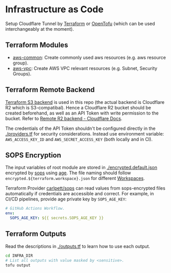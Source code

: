 # Infrastructure as Code

Setup Cloudflare Tunnel by
[Terraform](https://github.com/hashicorp/terraform)
or [OpenTofu](https://github.com/opentofu/opentofu)
(which can be used interchangeably at the moment).

## Terraform Modules

- [aws-common](./aws-common/README.md):
  Create commonly used aws resources (e.g. aws resource group).
- [aws-vpc](./aws-vpc/README.md):
  Create AWS VPC relevant resources (e.g. Subnet, Security Groups).

## Terraform Remote Backend

[Terraform S3 backend](https://developer.hashicorp.com/terraform/language/backend/s3)
is used in this repo (the actual backend is Cloudflare R2 which is
S3-compatibal). Hence a Cloudflare R2 bucket should be created beforehand, as
well as an API Token with write permission to the bucket.
Refer to [Remote R2 backend - Cloudflare Docs](https://developers.cloudflare.com/terraform/advanced-topics/remote-backend/).

The credentials of the API Token shouldn't be configured directly in the
[./providers.tf](./providers.tf) for security considerations. Instead use
environment variable: `AWS_ACCESS_KEY_ID` and `AWS_SECRET_ACCESS_KEY`
(both locally and in CI).

## SOPS Encryption

The input variables of root module are stored in [./encrypted.default.json](./encrypted.default.json)
encrypted by [sops](https://github.com/getsops/sops) using [age](https://github.com/FiloSottile/age).
The file naming should follow `encrypted.${terraform.workspace}.json` for different
[Workspaces](https://opentofu.org/docs/language/state/workspaces/).

Terraform Provider [carlpett/sops](https://registry.terraform.io/providers/carlpett/sops/latest)
can read values from sops-encrypted files automatically if credentials are
accessible and correct. For example, in CI/CD pipelines, provide age private key
by `SOPS_AGE_KEY`:

```yaml
# GitHub Actions Workflow.
env:
  SOPS_AGE_KEY: ${{ secrets.SOPS_AGE_KEY }}
```

## Terraform Outputs

Read the descriptions in [./outputs.tf](./outputs.tf)
to learn how to use each output.

```sh
cd INFRA_DIR
# List all outputs with value masked by <sensitive>.
tofu output 
```
